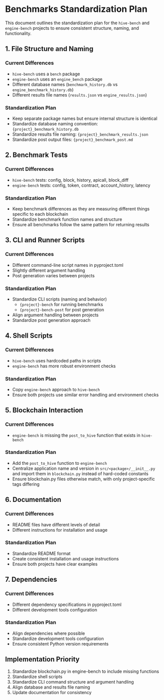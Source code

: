 # Benchmarks Standardization Plan

This document outlines the standardization plan for the `hive-bench` and `engine-bench` projects to ensure consistent structure, naming, and functionality.

## 1. File Structure and Naming

### Current Differences

- `hive-bench` uses a `bench` package
- `engine-bench` uses an `engine_bench` package
- Different database names (`benchmark_history.db` vs `engine_benchmark_history.db`)
- Different results file names (`results.json` vs `engine_results.json`)

### Standardization Plan

- Keep separate package names but ensure internal structure is identical
- Standardize database naming convention: `{project}_benchmark_history.db`
- Standardize results file naming: `{project}_benchmark_results.json`
- Standardize post output files: `{project}_benchmark_post.md`

## 2. Benchmark Tests

### Current Differences

- `hive-bench` tests: config, block, history, apicall, block_diff
- `engine-bench` tests: config, token, contract, account_history, latency

### Standardization Plan

- Keep benchmark differences as they are measuring different things specific to each blockchain
- Standardize benchmark function names and structure
- Ensure all benchmarks follow the same pattern for returning results

## 3. CLI and Runner Scripts

### Current Differences

- Different command-line script names in pyproject.toml
- Slightly different argument handling
- Post generation varies between projects

### Standardization Plan

- Standardize CLI scripts (naming and behavior)
  - `{project}-bench` for running benchmarks
  - `{project}-bench-post` for post generation
- Align argument handling between projects
- Standardize post generation approach

## 4. Shell Scripts

### Current Differences

- `hive-bench` uses hardcoded paths in scripts
- `engine-bench` has more robust environment checks

### Standardization Plan

- Copy `engine-bench` approach to `hive-bench`
- Ensure both projects use similar error handling and environment checks

## 5. Blockchain Interaction

### Current Differences

- `engine-bench` is missing the `post_to_hive` function that exists in `hive-bench`

### Standardization Plan

- Add the `post_to_hive` function to `engine-bench`
- Centralize application name and version in `src/<package>/__init__.py` and import them in `blockchain.py` instead of hard-coded constants
- Ensure blockchain.py files otherwise match, with only project-specific tags differing

## 6. Documentation

### Current Differences

- README files have different levels of detail
- Different instructions for installation and usage

### Standardization Plan

- Standardize README format
- Create consistent installation and usage instructions
- Ensure both projects have clear examples

## 7. Dependencies

### Current Differences

- Different dependency specifications in pyproject.toml
- Different development tools configuration

### Standardization Plan

- Align dependencies where possible
- Standardize development tools configuration
- Ensure consistent Python version requirements

## Implementation Priority

1. Standardize blockchain.py in engine-bench to include missing functions
2. Standardize shell scripts
3. Standardize CLI command structure and argument handling
4. Align database and results file naming
5. Update documentation for consistency

